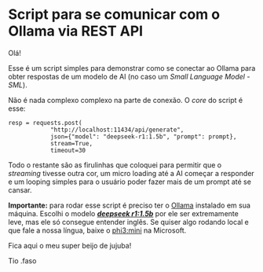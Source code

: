 # Script para se comunicar com o Ollama via REST API

Olá!

Esse é um script simples para demonstrar como se conectar ao Ollama para obter respostas de um modelo de AI (no caso um _Small Language Model - SML_).

Não é nada complexo complexo na parte de conexão. O _core_ do script é esse:

```
resp = requests.post(
            "http://localhost:11434/api/generate",
            json={"model": "deepseek-r1:1.5b", "prompt": prompt},
            stream=True,
            timeout=30
```

Todo o restante são as firulinhas que coloquei para permitir que o _streaming_ tivesse outra cor, um micro loading até a AI começar a responder e um looping simples para o usuário poder fazer mais de um prompt até se cansar.

**Importante:** para rodar esse script é preciso ter o [Ollama](https://ollama.com/) instalado em sua máquina. Escolhi o modelo **_[deepseek r1:1.5b](https://ollama.com/library/deepseek-r1:1.5b)_** por ele ser extremamente leve, mas ele só consegue entender inglês. Se quiser algo rodando local e que fale a nossa língua, baixe o [phi3:mini](https://ollama.com/library/phi3:mini) na Microsoft.

Fica aqui o meu super beijo de jujuba!

Tio .faso
